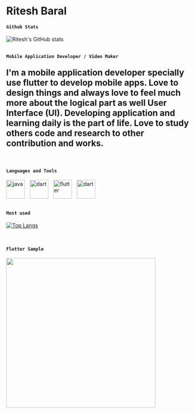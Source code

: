 

# Ritesh Baral


**`Github Stats`**
<br>
<br>
![Ritesh's GitHub stats](https://github-readme-stats.vercel.app/api?username=Ritesh-056&theme=ayu-mirage&show_icons=true)
<br>
<br>


**`Mobile Application Developer / Video Maker`**
<br>
<p style="font-size:160%;font-weight:bold;">
I'm a mobile application developer specially use flutter to develop mobile apps. Love to design things and always love to feel much more about the logical part as well User Interface (UI). Developing application and learning daily is the part of life. Love to study others code and research to other contribution and works.</p>
<br>

**`Languages and Tools`**
<br>
<br>
<img align="left" alt="java" width="50px" style="padding-right:10px;" src="https://cdn.jsdelivr.net/gh/devicons/devicon/icons/java/java-original-wordmark.svg">
<img align="left" alt="dart" width="50px" style="padding-right:10px;" src="https://cdn.jsdelivr.net/gh/devicons/devicon/icons/dart/dart-original-wordmark.svg">
<img align="left" alt="flutter" width="50px" style="padding-right:10px;" src="https://cdn.jsdelivr.net/gh/devicons/devicon/icons/flutter/flutter-original.svg">
<img align="left" alt="dart" width="50px" style="padding-right:10px;" src="https://cdn.jsdelivr.net/gh/devicons/devicon/icons/androidstudio/androidstudio-original.svg">
<br>
<br>
<br>
<br>

**`Most used`**
<br>
<br>
[![Top Langs](https://github-readme-stats.vercel.app/api/top-langs/?username=Ritesh-056&layout=compact)](https://github.com/Ritesh-056/github-readme-stats)
<br>
<br>
<br>


**`Flutter Sample`**
<br>
<br>
<img src="https://user-images.githubusercontent.com/53189504/141793238-f07a4509-0487-48c4-a192-ebbd04619954.png" height="400">


      
